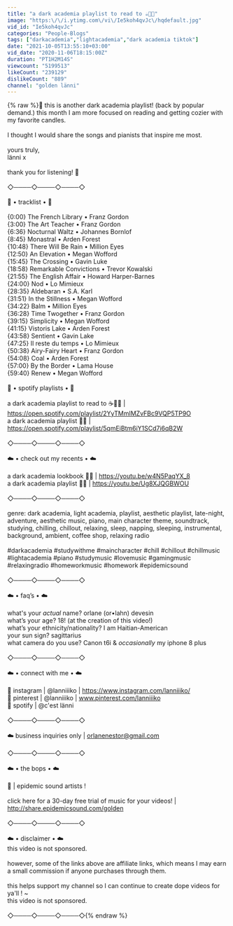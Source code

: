```yaml
---
title: "a dark academia playlist to read to ☕️🍁🌙"
image: "https:\/\/i.ytimg.com\/vi\/Ie5koh4qvJc\/hqdefault.jpg"
vid_id: "Ie5koh4qvJc"
categories: "People-Blogs"
tags: ["darkacademia","lightacademia","dark academia tiktok"]
date: "2021-10-05T13:55:10+03:00"
vid_date: "2020-11-06T18:15:00Z"
duration: "PT1H2M14S"
viewcount: "5199513"
likeCount: "239129"
dislikeCount: "889"
channel: "golden länni"
---
```

{% raw %}🍂 this is another dark academia playlist! (back by popular demand.) this month I am more focused on reading and getting cozier with my favorite candles. <br /><br />I thought I would share the songs and pianists that inspire me most. <br /><br />yours truly, <br />länni x<br /><br />thank you for listening! 🍁<br /><br />◇────◇────◇────◇<br /><br />🍁 • tracklist • 🍁<br /><br />{0:00} The French Library • Franz Gordon<br />{3:00} The Art Teacher • Franz Gordon<br />{6:36} Nocturnal Waltz • Johannes Bornlof<br />{8:45} Monastral • Arden Forest<br />{10:48} There Will Be Rain • Million Eyes<br />{12:50} An Elevation • Megan Wofford<br />{15:45} The Crossing • Gavin Luke<br />{18:58} Remarkable Convictions • Trevor Kowalski<br />{21:55} The English Affair • Howard Harper-Barnes<br />{24:00} Nod • Lo Mimieux<br />{28:35} Aldebaran • S.A. Karl<br />{31:51} In the Stillness • Megan Wofford<br />{34:22} Balm • Million Eyes<br />{36:28} Time Twogether • Franz Gordon<br />{39:15} Simplicity • Megan Wofford<br />{41:15} Vistoris Lake • Arden Forest<br />{43:58} Sentient • Gavin Lake<br />{47:25} Il reste du temps • Lo Mimieux<br />{50:38} Airy-Fairy Heart • Franz Gordon<br />{54:08} Coal • Arden Forest<br />{57:00} By the Border • Lama House<br />{59:40} Renew • Megan Wofford <br /><br />🍂 • spotify playlists • 🍂<br /><br />a dark academia playlist to read to ☕️🍁🌙 | <a rel="nofollow" target="blank" href="https://open.spotify.com/playlist/2YyTMmIMZvFBc9VQP5TP9O">https://open.spotify.com/playlist/2YyTMmIMZvFBc9VQP5TP9O</a><br />a dark academia playlist 🍂🌙 | <a rel="nofollow" target="blank" href="https://open.spotify.com/playlist/5qmEiBtm6iY1SCd7i6qB2W">https://open.spotify.com/playlist/5qmEiBtm6iY1SCd7i6qB2W</a><br /><br />◇────◇────◇────◇<br /><br /> ☁️ • check out my recents • ☁️<br /><br />a dark academia lookbook 🍁📜 | <a rel="nofollow" target="blank" href="https://youtu.be/w4N5PaqYX_8">https://youtu.be/w4N5PaqYX_8</a><br />a dark academia playlist 🍂🌙 | <a rel="nofollow" target="blank" href="https://youtu.be/Ug8XJQGBWOU">https://youtu.be/Ug8XJQGBWOU</a><br /><br />◇────◇────◇────◇<br /><br />genre: dark academia, light academia, playlist, aesthetic playlist, late-night, adventure, aesthetic music, piano, main character theme, soundtrack, studying, chilling, chillout, relaxing, sleep, napping, sleeping, instrumental, background, ambient, coffee shop, relaxing radio<br /><br />#darkacademia #studywithme #maincharacter #chill #chillout #chillmusic #lightacademia #piano #studymusic #lovemusic #gamingmusic #relaxingradio #homeworkmusic #homework #epidemicsound<br /><br />◇────◇────◇────◇<br /><br /> ☁️ • faq’s • ☁️<br /><br />what's your *actual* name? orlane (or•lahn) devesin<br />what’s your age? 18! (at the creation of this video!)<br />what’s your ethnicity/nationality? I am Haitian-American<br />your sun sign? sagittarius<br />what camera do you use? Canon t6i &amp; *occasionally* my iphone 8 plus<br /><br />◇────◇────◇────◇<br /><br /> ☁️ • connect with me • ☁️<br /><br />🌙 instagram | @lanniiiko | <a rel="nofollow" target="blank" href="https://www.instagram.com/lanniiiko/">https://www.instagram.com/lanniiiko/</a><br />🌙 pinterest | @lanniiiko | www.pinterest.com/lanniiiko<br />🌙 spotify | @c'est länni<br /><br />◇────◇────◇────◇<br /><br />☁️  business inquiries only | orlanenestor@gmail.com<br /><br />◇────◇────◇────◇<br /><br /> ☁️ • the bops • ☁️<br /><br />🎵 | epidemic sound artists ! <br /><br />click here for a 30-day free trial of music for your videos! | <br /><a rel="nofollow" target="blank" href="http://share.epidemicsound.com/golden">http://share.epidemicsound.com/golden</a><br /><br />◇────◇────◇────◇<br /><br /> ☁️ • disclaimer • ☁️<br />this video is not sponsored. <br /><br />however, some of the links above are affiliate links, which means I may earn a small commission if anyone purchases through them. <br /><br />this helps support my channel so I can continue to create dope videos for ya'll ! ~<br />this video is not sponsored. <br /><br />◇────◇────◇────◇{% endraw %}
